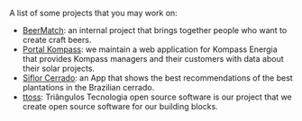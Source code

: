 A list of some projects that you may work on:

- [BeerMatch](https://beermatch.beer/): an internal project that brings together people who want to create craft beers.
- [Portal Kompass](https://www.triangulostecnologia.com/project-portal-kompass?lang=en): we maintain a web application for Kompass Energia that provides Kompass managers and their customers with data about their solar projects.
- [Siflor Cerrado](https://app.siflorcerrado.com.br/): an App that shows the best recommendations of the best plantations in the Brazilian cerrado.
- [ttoss](https://ttoss.dev): Triângulos Tecnologia open source software is our project that we create open source software for our building blocks.
